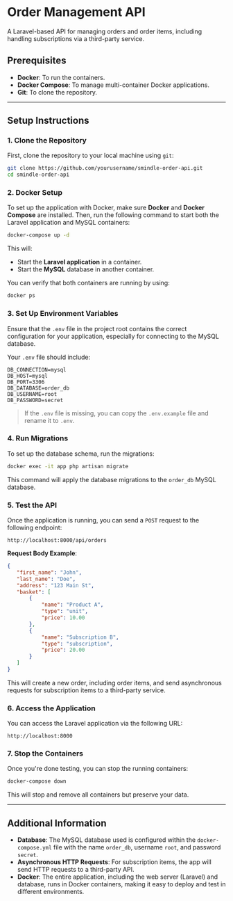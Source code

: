 # Order Management API

A Laravel-based API for managing orders and order items, including handling subscriptions via a third-party service.

## Prerequisites

- **Docker**: To run the containers.
- **Docker Compose**: To manage multi-container Docker applications.
- **Git**: To clone the repository.

---

## Setup Instructions

### 1. Clone the Repository

First, clone the repository to your local machine using `git`:

```bash
git clone https://github.com/yourusername/smindle-order-api.git
cd smindle-order-api
```

### 2. Docker Setup

To set up the application with Docker, make sure **Docker** and **Docker Compose** are installed. Then, run the following command to start both the Laravel application and MySQL containers:

```bash
docker-compose up -d
```

This will:
- Start the **Laravel application** in a container.
- Start the **MySQL** database in another container.

You can verify that both containers are running by using:

```bash
docker ps
```

### 3. Set Up Environment Variables

Ensure that the `.env` file in the project root contains the correct configuration for your application, especially for connecting to the MySQL database.

Your `.env` file should include:

```env
DB_CONNECTION=mysql
DB_HOST=mysql
DB_PORT=3306
DB_DATABASE=order_db
DB_USERNAME=root
DB_PASSWORD=secret
```

> If the `.env` file is missing, you can copy the `.env.example` file and rename it to `.env`.

### 4. Run Migrations

To set up the database schema, run the migrations:

```bash
docker exec -it app php artisan migrate
```

This command will apply the database migrations to the `order_db` MySQL database.

### 5. Test the API

Once the application is running, you can send a `POST` request to the following endpoint:

```
http://localhost:8000/api/orders
```

**Request Body Example**:

```json
{
   "first_name": "John",
   "last_name": "Doe",
   "address": "123 Main St",
   "basket": [
       {
           "name": "Product A",
           "type": "unit",
           "price": 10.00
       },
       {
           "name": "Subscription B",
           "type": "subscription",
           "price": 20.00
       }
   ]
}
```

This will create a new order, including order items, and send asynchronous requests for subscription items to a third-party service.

### 6. Access the Application

You can access the Laravel application via the following URL:

```
http://localhost:8000
```

### 7. Stop the Containers

Once you're done testing, you can stop the running containers:

```bash
docker-compose down
```

This will stop and remove all containers but preserve your data.

---

## Additional Information

- **Database**: The MySQL database used is configured within the `docker-compose.yml` file with the name `order_db`, username `root`, and password `secret`.
- **Asynchronous HTTP Requests**: For subscription items, the app will send HTTP requests to a third-party API.
- **Docker**: The entire application, including the web server (Laravel) and database, runs in Docker containers, making it easy to deploy and test in different environments.
